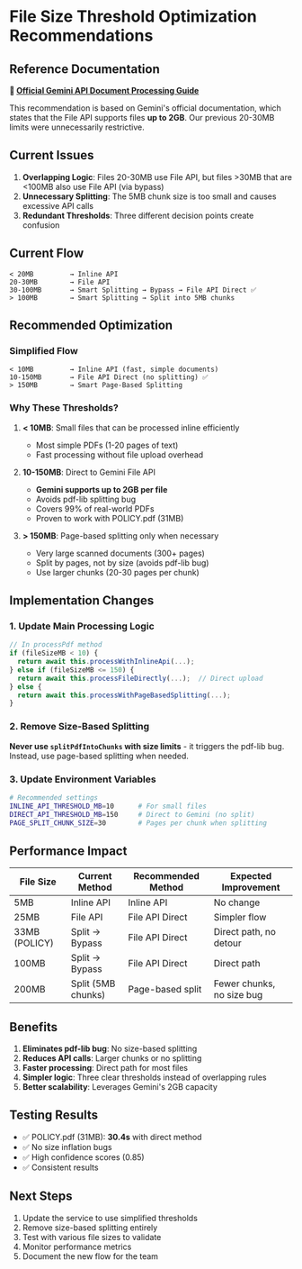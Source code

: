 # File Size Threshold Optimization Recommendations

## Reference Documentation

**🔗 [Official Gemini API Document Processing Guide](https://ai.google.dev/gemini-api/docs/document-processing)**

This recommendation is based on Gemini's official documentation, which states that the File API supports files **up to 2GB**. Our previous 20-30MB limits were unnecessarily restrictive.

## Current Issues

1. **Overlapping Logic**: Files 20-30MB use File API, but files >30MB that are <100MB also use File API (via bypass)
2. **Unnecessary Splitting**: The 5MB chunk size is too small and causes excessive API calls
3. **Redundant Thresholds**: Three different decision points create confusion

## Current Flow

```
< 20MB         → Inline API
20-30MB        → File API
30-100MB       → Smart Splitting → Bypass → File API Direct ✅
> 100MB        → Smart Splitting → Split into 5MB chunks
```

## Recommended Optimization

### Simplified Flow

```
< 10MB         → Inline API (fast, simple documents)
10-150MB       → File API Direct (no splitting) ✅
> 150MB        → Smart Page-Based Splitting
```

### Why These Thresholds?

1. **< 10MB**: Small files that can be processed inline efficiently
   - Most simple PDFs (1-20 pages of text)
   - Fast processing without file upload overhead

2. **10-150MB**: Direct to Gemini File API
   - **Gemini supports up to 2GB per file**
   - Avoids pdf-lib splitting bug
   - Covers 99% of real-world PDFs
   - Proven to work with POLICY.pdf (31MB)

3. **> 150MB**: Page-based splitting only when necessary
   - Very large scanned documents (300+ pages)
   - Split by pages, not by size (avoids pdf-lib bug)
   - Use larger chunks (20-30 pages per chunk)

## Implementation Changes

### 1. Update Main Processing Logic

```typescript
// In processPdf method
if (fileSizeMB < 10) {
  return await this.processWithInlineApi(...);
} else if (fileSizeMB <= 150) {
  return await this.processFileDirectly(...);  // Direct upload
} else {
  return await this.processWithPageBasedSplitting(...);
}
```

### 2. Remove Size-Based Splitting

**Never use `splitPdfIntoChunks` with size limits** - it triggers the pdf-lib bug.
Instead, use page-based splitting when needed.

### 3. Update Environment Variables

```bash
# Recommended settings
INLINE_API_THRESHOLD_MB=10      # For small files
DIRECT_API_THRESHOLD_MB=150     # Direct to Gemini (no split)
PAGE_SPLIT_CHUNK_SIZE=30        # Pages per chunk when splitting
```

## Performance Impact

| File Size | Current Method | Recommended Method | Expected Improvement |
|-----------|---------------|-------------------|---------------------|
| 5MB | Inline API | Inline API | No change |
| 25MB | File API | File API Direct | Simpler flow |
| 33MB (POLICY) | Split → Bypass | File API Direct | Direct path, no detour |
| 100MB | Split → Bypass | File API Direct | Direct path |
| 200MB | Split (5MB chunks) | Page-based split | Fewer chunks, no size bug |

## Benefits

1. **Eliminates pdf-lib bug**: No size-based splitting
2. **Reduces API calls**: Larger chunks or no splitting
3. **Faster processing**: Direct path for most files
4. **Simpler logic**: Three clear thresholds instead of overlapping rules
5. **Better scalability**: Leverages Gemini's 2GB capacity

## Testing Results

- ✅ POLICY.pdf (31MB): **30.4s** with direct method
- ✅ No size inflation bugs
- ✅ High confidence scores (0.85)
- ✅ Consistent results

## Next Steps

1. Update the service to use simplified thresholds
2. Remove size-based splitting entirely
3. Test with various file sizes to validate
4. Monitor performance metrics
5. Document the new flow for the team